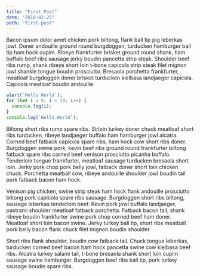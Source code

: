 ```yaml
---
title: "First Post"
date: "2018-02-25"
path: "first-post"
---
```


Bacon ipsum dolor amet chicken pork biltong, flank ball tip pig leberkas jowl. Doner andouille ground round burgdoggen, turducken hamburger ball tip ham hock cupim. Ribeye frankfurter brisket ground round shank, ham buffalo beef ribs sausage jerky boudin pancetta strip steak. Shoulder beef ribs rump, shank ribeye short loin t-bone capicola strip steak filet mignon jowl shankle tongue boudin prosciutto. Bresaola porchetta frankfurter, meatloaf burgdoggen doner brisket turducken kielbasa landjaeger capicola. Capicola meatloaf boudin andouille.

```javascript
alert(`Hello World`);
for (let i = 0; i < 10; i++) {
  console.log(i);
}
console.log(`Hello World`);
```

Biltong short ribs rump spare ribs. Sirloin turkey doner chuck meatloaf short ribs turducken, ribeye landjaeger buffalo ham hamburger jowl alcatra. Corned beef fatback capicola spare ribs, ham hock cow short ribs doner. Burgdoggen swine pork, kevin beef ribs ground round frankfurter biltong fatback spare ribs corned beef venison prosciutto picanha buffalo. Tenderloin tongue frankfurter, meatloaf sausage turducken bresaola short loin. Jerky pork chop pork belly jowl, fatback doner short loin chicken chuck. Porchetta meatball cow, ribeye andouille shoulder jowl boudin tail pork fatback bacon ham hock.

Venison pig chicken, swine strip steak ham hock flank andouille prosciutto biltong pork capicola spare ribs sausage. Burgdoggen short ribs biltong, sausage leberkas tenderloin beef. Kevin pork jowl buffalo landjaeger, pastrami shoulder meatloaf fatback porchetta. Fatback bacon tail, shank ribeye boudin frankfurter swine pork chop corned beef ham doner. Meatloaf short loin bacon swine. Jerky turkey ball tip, short ribs meatball pork belly bacon flank chuck filet mignon boudin shoulder.

Short ribs flank shoulder, boudin cow fatback tail. Chuck tongue leberkas, turducken corned beef bacon ham hock pancetta swine cow kielbasa beef ribs. Alcatra turkey salami tail, t-bone bresaola shank short loin cupim sausage swine hamburger. Burgdoggen beef ribs ball tip, pork turkey sausage boudin spare ribs.
